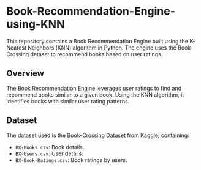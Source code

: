 ﻿# Book-Recommendation-Engine-using-KNN

This repository contains a Book Recommendation Engine built using the K-Nearest Neighbors (KNN) algorithm in Python. The engine uses the Book-Crossing dataset to recommend books based on user ratings.

## Overview

The Book Recommendation Engine leverages user ratings to find and recommend books similar to a given book. Using the KNN algorithm, it identifies books with similar user rating patterns.

## Dataset

The dataset used is the [Book-Crossing Dataset](https://www.kaggle.com/datasets/ruchi798/bookcrossing-dataset) from Kaggle, containing:
- `BX-Books.csv`: Book details.
- `BX-Users.csv`: User details.
- `BX-Book-Ratings.csv`: Book ratings by users.

